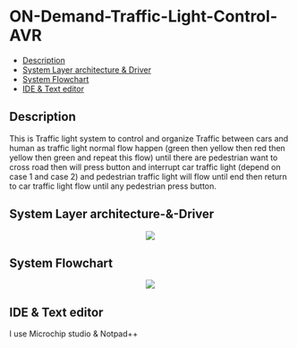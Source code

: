 # ON-Demand-Traffic-Light-Control-AVR
- [Description](#Description)
- [System Layer architecture & Driver](#System-layer-architecture-&-Driver)
- [System Flowchart](#System-Flowchart)
- [IDE & Text editor](#IDE-&-Text-editor)

## Description
This is Traffic light system to control and organize Traffic between  cars and human as traffic light normal flow happen (green then  yellow then red then yellow then green and repeat this flow) until  there are pedestrian want to cross road then will press button and  interrupt car traffic light (depend on case 1 and case 2) and pedestrian traffic light will flow until end then return to car traffic  light flow until any pedestrian press button.

## System Layer architecture-&-Driver
<p align="center">
<img  src="https://user-images.githubusercontent.com/77234053/188304594-b3e37d23-4283-4700-8fbb-793c091c090c.png">
  </p>

## System Flowchart 
<p align="center">
<img src="https://user-images.githubusercontent.com/77234053/188304878-bf00f245-b752-433a-88f7-e689bd2d3c1e.png">
  </p>
  
## IDE & Text editor
<p>I use Microchip studio & Notpad++ </p>
<p></p>


